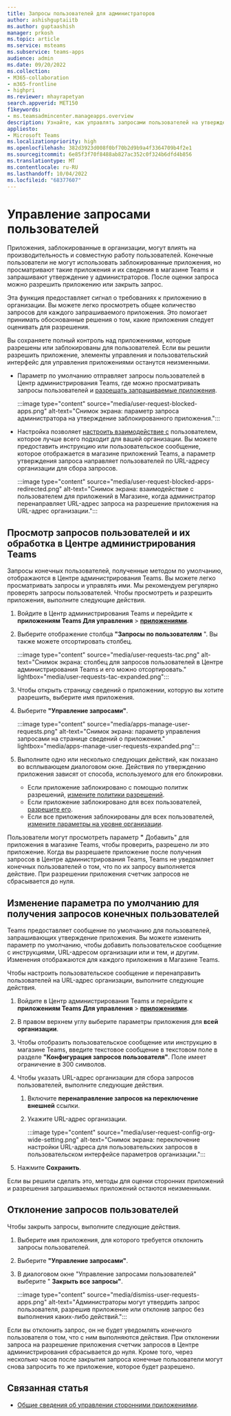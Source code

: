```yaml
---
title: Запросы пользователей для администраторов
author: ashishguptaiitb
ms.author: guptaashish
manager: prkosh
ms.topic: article
ms.service: msteams
ms.subservice: teams-apps
audience: admin
ms.date: 09/20/2022
ms.collection:
- M365-collaboration
- m365-frontline
- highpri
ms.reviewer: mhayrapetyan
search.appverid: MET150
f1keywords:
- ms.teamsadmincenter.manageapps.overview
description: Узнайте, как управлять запросами пользователей на утверждение приложений, заблокированных в организации, и настраивать их.
appliesto:
- Microsoft Teams
ms.localizationpriority: high
ms.openlocfilehash: 382d3923d008f0bf70b2d9b9a4f3364709b4f2e1
ms.sourcegitcommit: 6e85f3f70f8488ab827ac352c0f324b6dfd4b856
ms.translationtype: MT
ms.contentlocale: ru-RU
ms.lasthandoff: 10/04/2022
ms.locfileid: "68377607"
---
```

# <a name="manage-user-requests"></a>Управление запросами пользователей

Приложения, заблокированные в организации, могут влиять на производительность и совместную работу пользователей. Конечные пользователи не могут использовать заблокированные приложения, но просматривают такие приложения и их сведения в магазине Teams и запрашивают утверждение у администраторов. После оценки запроса можно разрешить приложению или закрыть запрос.

Эта функция предоставляет сигнал о требованиях к приложению в организации. Вы можете легко просмотреть общее количество запросов для каждого запрашиваемого приложения. Это помогает принимать обоснованные решения о том, какие приложения следует оценивать для разрешения.

Вы сохраняете полный контроль над приложениями, которые разрешены или заблокированы для пользователей. Если вы решили разрешить приложение, элементы управления и пользовательский интерфейс для управления приложениями останутся неизменными.

* Параметр по умолчанию отправляет запросы пользователей в Центр администрирования Teams, где можно просматривать запросы пользователей и [разрешать запрашиваемые приложения](#view-and-act-on-user-requests-in-teams-admin-center).

   :::image type="content" source="media/user-request-blocked-apps.png" alt-text="Снимок экрана: параметр запроса администратора на утверждение заблокированного приложения.":::

* Настройка позволяет [настроить взаимодействие с](#modify-the-default-setting-to-receive-end-user-requests) пользователем, которое лучше всего подходит для вашей организации. Вы можете предоставить инструкцию или пользовательское сообщение, которое отображается в магазине приложений Teams, а параметр утверждения запроса направляет пользователей по URL-адресу организации для сбора запросов.

   :::image type="content" source="media/user-request-blocked-apps-redirected.png" alt-text="Снимок экрана: взаимодействие с пользователем для приложений в Магазине, когда администратор перенаправляет URL-адрес запроса на разрешение приложения на URL-адрес организации.":::

## <a name="view-and-act-on-user-requests-in-teams-admin-center"></a>Просмотр запросов пользователей и их обработка в Центре администрирования Teams

Запросы конечных пользователей, полученные методом по умолчанию, отображаются в Центре администрирования Teams. Вы можете легко просматривать запросы и управлять ими. Мы рекомендуем регулярно проверять запросы пользователей. Чтобы просмотреть и разрешить приложения, выполните следующие действия.

1. Войдите в Центр администрирования Teams и перейдите к **приложениям Teams Для управления** > [**приложениями**](https://admin.teams.microsoft.com/policies/manage-apps).

1. Выберите отображение столбца **"Запросы по пользователям** ". Вы также можете отсортировать столбец.

   :::image type="content" source="media/user-requests-tac.png" alt-text="Снимок экрана: столбец для запросов пользователей в Центре администрирования Teams и его можно отсортировать." lightbox="media/user-requests-tac-expanded.png":::

1. Чтобы открыть страницу сведений о приложении, которую вы хотите разрешить, выберите имя приложения.

1. Выберите **"Управление запросами"**.

   :::image type="content" source="media/apps-manage-user-requests.png" alt-text="Снимок экрана: параметр управления запросами на странице сведений о приложении." lightbox="media/apps-manage-user-requests-expanded.png":::

1. Выполните одно или несколько следующих действий, как показано во всплывающем диалоговом окне. Действия по утверждению приложения зависят от способа, используемого для его блокировки.

   * Если приложение заблокировано с помощью политик разрешений, [измените политики разрешений](teams-app-permission-policies.md).
   * Если приложение заблокировано для всех пользователей, [разрешите его](manage-apps.md#allow-and-block-apps).
   * Если все приложения заблокированы для всех пользователей, [измените параметры на уровне организации](manage-apps.md#manage-org-wide-app-settings).

Пользователи могут просмотреть параметр **"** Добавить" для приложения в магазине Teams, чтобы проверить, разрешено ли это приложение. Когда вы разрешаете приложение после получения запросов в Центре администрирования Teams, Teams не уведомляет конечных пользователей о том, что по их запросу выполняется действие. При разрешении приложения счетчик запросов не сбрасывается до нуля.

## <a name="modify-the-default-setting-to-receive-end-user-requests"></a>Изменение параметра по умолчанию для получения запросов конечных пользователей

Teams предоставляет сообщение по умолчанию для пользователей, запрашивающих утверждение приложения. Вы можете изменить параметр по умолчанию, чтобы добавить пользовательское сообщение с инструкциями, URL-адресом организации или и тем, и другим. Изменения отображаются для каждого приложения в Магазине Teams.

Чтобы настроить пользовательское сообщение и перенаправить пользователей на URL-адрес организации, выполните следующие действия.

1. Войдите в Центр администрирования Teams и перейдите к **приложениям Teams Для управления** > [**приложениями**](https://admin.teams.microsoft.com/policies/manage-apps).

1. В правом верхнем углу выберите параметры приложения для **всей организации**.

1. Чтобы отобразить пользовательское сообщение или инструкцию в магазине Teams, введите текстовое сообщение в текстовом поле в разделе **"Конфигурация запросов пользователя"**. Поле имеет ограничение в 300 символов.

1. Чтобы указать URL-адрес организации для сбора запросов пользователей, выполните следующие действия.

   1. Включите **перенаправление запросов на переключение внешней** ссылки.
   1. Укажите URL-адрес организации.

      :::image type="content" source="media/user-request-config-org-wide-setting.png" alt-text="Снимок экрана: переключение настройки URL-адреса для пользовательских запросов в пользовательском интерфейсе параметров организации.":::

1. Нажмите **Сохранить**.

Если вы решили сделать это, методы для оценки сторонних приложений и разрешения запрашиваемых приложений остаются неизменными.

## <a name="dismiss-user-requests"></a>Отклонение запросов пользователей

Чтобы закрыть запросы, выполните следующие действия.

1. Выберите имя приложения, для которого требуется отклонить запросы пользователей.
1. Выберите **"Управление запросами"**.
1. В диалоговом окне "Управление запросами пользователей" выберите " **Закрыть все запросы"**.

   :::image type="content" source="media/dismiss-user-requests-apps.png" alt-text="Администраторы могут утвердить запрос пользователя, разрешив приложение или отклонив запрос без выполнения каких-либо действий.":::

Если вы отклонить запрос, он не будет уведомлять конечного пользователя о том, что с ним выполняются действия. При отклонении запроса на разрешение приложения счетчик запросов в Центре администрирования сбрасывается до нуля. Кроме того, через несколько часов после закрытия запроса конечные пользователи могут снова запросить то же приложение, которое будет разрешено.

## <a name="related-article"></a>Связанная статья

* [Общие сведения об управлении сторонними приложениями](manage-apps.md).
